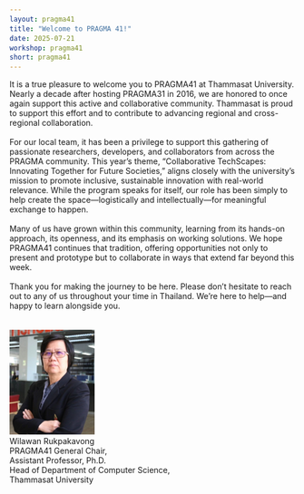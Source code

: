 ```yaml
---
layout: pragma41
title: "Welcome to PRAGMA 41!"
date: 2025-07-21
workshop: pragma41
short: pragma41
---
```


It is a true pleasure to welcome you to PRAGMA41 at Thammasat University. Nearly a decade after hosting PRAGMA31 in 2016, we are honored to once again support this active and collaborative community. Thammasat is proud to support this effort and to contribute to advancing regional and cross-regional collaboration.<br><br>
For our local team, it has been a privilege to support this gathering of passionate researchers, developers, and collaborators from across the PRAGMA community. This year’s theme, “Collaborative TechScapes: Innovating Together for Future Societies,” aligns closely with the university’s mission to promote inclusive, sustainable innovation with real-world relevance.  While the program speaks for itself, our role has been simply to help create the space—logistically and intellectually—for meaningful exchange to happen.<br><br>
Many of us have grown within this community, learning from its hands-on approach, its openness, and its emphasis on working solutions. We hope PRAGMA41 continues that tradition, offering opportunities not only to present and prototype but to collaborate in ways that extend far beyond this week.<br><br>
Thank you for making the journey to be here. Please don’t hesitate to reach out to any of us throughout your time in Thailand. We’re here to help—and happy to learn alongside you.<br><br>
<br>
<img src="https://raw.githubusercontent.com/pragmagrid/pragmagrid.github.io/refs/heads/master/images/pragma41/GeneralChairPic.jpeg" alt="PRAGMA41 General Chair" width="150"> <br>
Wilawan Rukpakavong<br>
PRAGMA41 General Chair,<br>
Assistant Professor, Ph.D.<br>
Head of Department of Computer Science,<br>
Thammasat University<br>
<!--<div class="border40">PRAGMA 41 General Co-Chairs</div>-->

